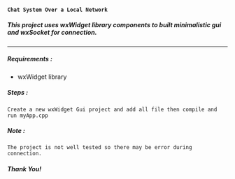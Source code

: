 #### `Chat System Over a Local Network`

##### *This project uses wxWidget library components to built minimalistic gui and wxSocket for connection.*
---
##### Requirements :
- wxWidget library

##### Steps :
```
Create a new wxWidget Gui project and add all file then compile and run myApp.cpp
```
##### Note :
```
The project is not well tested so there may be error during connection.
```

##### Thank You!
 
